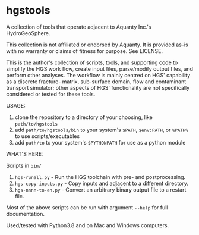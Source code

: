 # hgstools

A collection of tools that operate adjacent to Aquanty Inc.'s HydroGeoSphere.

This collection is not affiliated or endorsed by Aquanty. It is provided as-is
with no warranty or claims of fitness for purpose. See LICENSE.

This is the author's collection of scripts, tools, and supporting code to simplify
the HGS work flow, create input files, parse/modify output files, and perform other
analyses. The workflow is mainly centred on HGS' capability as a discrete fracture-
matrix, sub-surface domain, flow and contaminant transport simulator; other aspects
of HGS' functionality are not specifically considered or tested for these tools.

USAGE:
  1. clone the repository to a directory of your choosing, like
     `path/to/hgstools`
  2. add `path/to/hgstools/bin` to your system's `$PATH`, `$env:PATH`, or
     `%PATH%` to use scripts/executables
  3. add `path/to` to your system's `$PYTHONPATH` for use as a python module

WHAT'S HERE:

Scripts in `bin/`
  1. `hgs-runall.py` - Run the HGS toolchain with pre- and postprocessing.
  2. `hgs-copy-inputs.py` - Copy inputs and adjacent to a different directory.
  3. `hgs-nnnn-to-en.py` - Convert an arbitrary binary output file to a restart
     file.

Most of the above scripts can be run with argument `--help` for full
documentation.

Used/tested with Python3.8 and on Mac and Windows computers.
